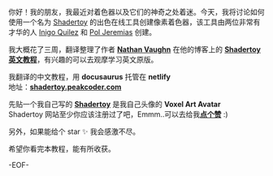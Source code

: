 你好！我的朋友，我最近对着色器以及它们的神奇之处着迷。今天，我将讨论如何使用一个名为 [Shadertoy](https://www.shadertoy.com/) 的出色在线工具创建像素着色器，该工具由两位非常有才华的人 [Inigo Quilez](https://www.iquilezles.org/) 和 [Pol Jeremias](http://www.poljeremias.com/) 创建。

我大概花了三周，翻译整理了作者 [**Nathan Vaughn**](https://inspirnathan.com/about) 在他的博客上的 [**Shadertoy 英文教程**](https://inspirnathan.com/posts/47-shadertoy-tutorial-part-1)，有兴趣的可以去观摩学习英文原版。

我翻译的中文教程，用 **docusaurus** 托管在 **netlify**     
地址：[**shadertoy.peakcoder.com**](https://shadertoy.peakcoder.com)

先贴一个我自己写的 [**Shadertoy**](https://www.shadertoy.com/view/XX3cDr) 是我自己头像的 **Voxel Art Avatar**      
Shadertoy 网站至少你应该注册过了吧，Emmm..可以去给我[**点个赞**](https://www.shadertoy.com/view/XX3cDr) :)


另外，如果能给个 star ✨ 我会感激不尽。

希望你看完本教程，能有所收获。

-EOF-

